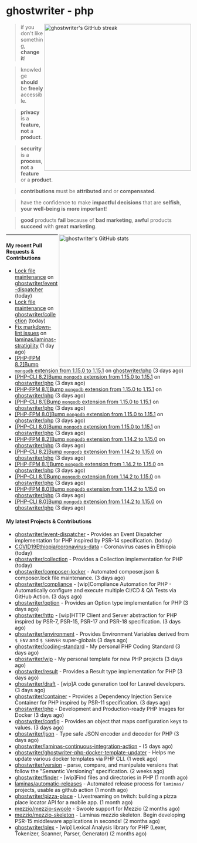 # ghostwriter - php

<img alt="ghostwriter's GitHub streak" width="400px" align="right" src="https://github-readme-streak-stats.herokuapp.com/?cache_seconds=1800&user=ghostwriter">

> if you don't like something, **change it**!

> knowledge **should** be **freely** accessible.

> **privacy** is a **feature**, **not** a **product**.

> **security** is a **process**, **not** a **feature** or a **product**.

> **contributions** must be **attributed** and or **compensated**.

> have the confidence to make **impactful decisions** that are **selfish**, **your well-being is more important**!

> **good** products **fail** because of **bad marketing**, **awful** products **succeed** with **great marketing**.

<img alt="ghostwriter's GitHub stats" width="360px" align="right" src="https://github-readme-stats.vercel.app/api?cache_seconds=1800&username=ghostwriter&show_icons=true&count_private=true&hide_title=true&hide_rank=true&icon_color=333">

---

#### My recent Pull Requests & Contributions

- [Lock file maintenance](https://github.com/ghostwriter/event-dispatcher/pull/16) on [ghostwriter/event-dispatcher](https://github.com/ghostwriter/event-dispatcher) (today)
- [Lock file maintenance](https://github.com/ghostwriter/collection/pull/12) on [ghostwriter/collection](https://github.com/ghostwriter/collection) (today)
- [Fix markdown-lint issues](https://github.com/laminas/laminas-stratigility/pull/39) on [laminas/laminas-stratigility](https://github.com/laminas/laminas-stratigility) (1 day ago)
- [[PHP-FPM 8.2]Bump `mongodb` extension from 1.15.0 to 1.15.1](https://github.com/ghostwriter/php/pull/294) on [ghostwriter/php](https://github.com/ghostwriter/php) (3 days ago)
- [[PHP-CLI 8.2]Bump `mongodb` extension from 1.15.0 to 1.15.1](https://github.com/ghostwriter/php/pull/293) on [ghostwriter/php](https://github.com/ghostwriter/php) (3 days ago)
- [[PHP-FPM 8.1]Bump `mongodb` extension from 1.15.0 to 1.15.1](https://github.com/ghostwriter/php/pull/292) on [ghostwriter/php](https://github.com/ghostwriter/php) (3 days ago)
- [[PHP-CLI 8.1]Bump `mongodb` extension from 1.15.0 to 1.15.1](https://github.com/ghostwriter/php/pull/291) on [ghostwriter/php](https://github.com/ghostwriter/php) (3 days ago)
- [[PHP-FPM 8.0]Bump `mongodb` extension from 1.15.0 to 1.15.1](https://github.com/ghostwriter/php/pull/290) on [ghostwriter/php](https://github.com/ghostwriter/php) (3 days ago)
- [[PHP-CLI 8.0]Bump `mongodb` extension from 1.15.0 to 1.15.1](https://github.com/ghostwriter/php/pull/289) on [ghostwriter/php](https://github.com/ghostwriter/php) (3 days ago)
- [[PHP-FPM 8.2]Bump `mongodb` extension from 1.14.2 to 1.15.0](https://github.com/ghostwriter/php/pull/288) on [ghostwriter/php](https://github.com/ghostwriter/php) (3 days ago)
- [[PHP-CLI 8.2]Bump `mongodb` extension from 1.14.2 to 1.15.0](https://github.com/ghostwriter/php/pull/287) on [ghostwriter/php](https://github.com/ghostwriter/php) (3 days ago)
- [[PHP-FPM 8.1]Bump `mongodb` extension from 1.14.2 to 1.15.0](https://github.com/ghostwriter/php/pull/286) on [ghostwriter/php](https://github.com/ghostwriter/php) (3 days ago)
- [[PHP-CLI 8.1]Bump `mongodb` extension from 1.14.2 to 1.15.0](https://github.com/ghostwriter/php/pull/285) on [ghostwriter/php](https://github.com/ghostwriter/php) (3 days ago)
- [[PHP-FPM 8.0]Bump `mongodb` extension from 1.14.2 to 1.15.0](https://github.com/ghostwriter/php/pull/284) on [ghostwriter/php](https://github.com/ghostwriter/php) (3 days ago)
- [[PHP-CLI 8.0]Bump `mongodb` extension from 1.14.2 to 1.15.0](https://github.com/ghostwriter/php/pull/283) on [ghostwriter/php](https://github.com/ghostwriter/php) (3 days ago)

#### My latest Projects & Contributions

- [ghostwriter/event-dispatcher](https://github.com/ghostwriter/event-dispatcher) - Provides an Event Dispatcher implementation for PHP inspired by PSR-14 specification. (today)
- [COVID19Ethiopia/coronavirus-data](https://github.com/COVID19Ethiopia/coronavirus-data) - Coronavirus cases in Ethiopia (today)
- [ghostwriter/collection](https://github.com/ghostwriter/collection) - Provides a Collection implementation for PHP (today)
- [ghostwriter/composer-locker](https://github.com/ghostwriter/composer-locker) - Automated composer.json &amp; composer.lock file maintenance. (3 days ago)
- [ghostwriter/compliance](https://github.com/ghostwriter/compliance) - [wip]Compliance Automation for PHP - Automatically configure and execute multiple CI/CD &amp; QA Tests via GitHub Action. (3 days ago)
- [ghostwriter/option](https://github.com/ghostwriter/option) - Provides an Option type implementation for PHP (3 days ago)
- [ghostwriter/http](https://github.com/ghostwriter/http) - [wip]HTTP Client and Server abstraction for PHP inspired by PSR-7, PSR-15, PSR-17 and PSR-18 specification. (3 days ago)
- [ghostwriter/environment](https://github.com/ghostwriter/environment) - Provides Environment Variables derived from `$_ENV` and `$_SERVER` super-globals (3 days ago)
- [ghostwriter/coding-standard](https://github.com/ghostwriter/coding-standard) - My personal PHP Coding Standard (3 days ago)
- [ghostwriter/wip](https://github.com/ghostwriter/wip) - My personal template for new PHP projects (3 days ago)
- [ghostwriter/result](https://github.com/ghostwriter/result) - Provides a Result type implementation for PHP (3 days ago)
- [ghostwriter/draft](https://github.com/ghostwriter/draft) - [wip]A code generation tool for Laravel developers. (3 days ago)
- [ghostwriter/container](https://github.com/ghostwriter/container) - Provides a Dependency Injection Service Container for PHP inspired by PSR-11 specification. (3 days ago)
- [ghostwriter/php](https://github.com/ghostwriter/php) - Development and Production-ready PHP Images for Docker (3 days ago)
- [ghostwriter/config](https://github.com/ghostwriter/config) - Provides an object that maps configuration keys to values. (3 days ago)
- [ghostwriter/json](https://github.com/ghostwriter/json) - Type safe JSON encoder and decoder for PHP (3 days ago)
- [ghostwriter/laminas-continuous-integration-action](https://github.com/ghostwriter/laminas-continuous-integration-action) -  (5 days ago)
- [ghostwriter/ghostwriter-php-docker-template-updater](https://github.com/ghostwriter/ghostwriter-php-docker-template-updater) - Helps me update various docker templates via PHP CLI. (1 week ago)
- [ghostwriter/version](https://github.com/ghostwriter/version) - parse, compare, and manipulate versions that follow the &#34;Semantic Versioning&#34; specification. (2 weeks ago)
- [ghostwriter/finder](https://github.com/ghostwriter/finder) - [wip]Find files and directories in PHP (1 month ago)
- [laminas/automatic-releases](https://github.com/laminas/automatic-releases) - Automated release process for `laminas/` projects, usable as github action (1 month ago)
- [ghostwriter/pizza-place](https://github.com/ghostwriter/pizza-place) - Livestreaming on twitch: building a pizza place locator API for a mobile app. (1 month ago)
- [mezzio/mezzio-swoole](https://github.com/mezzio/mezzio-swoole) - Swoole support for Mezzio (2 months ago)
- [mezzio/mezzio-skeleton](https://github.com/mezzio/mezzio-skeleton) - Laminas mezzio skeleton. Begin developing PSR-15 middleware applications in seconds! (2 months ago)
- [ghostwriter/plex](https://github.com/ghostwriter/plex) - [wip] Lexical Analysis library for PHP (Lexer, Tokenizer, Scanner, Parser, Generator) (2 months ago)
